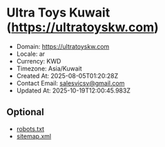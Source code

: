 # Ultra Toys Kuwait (https://ultratoyskw.com)

- Domain: https://ultratoyskw.com
- Locale: ar
- Currency: KWD
- Timezone: Asia/Kuwait
- Created At: 2025-08-05T01:20:28Z
- Contact Email: salesvicsv@gmail.com
- Updated At: 2025-10-19T12:00:45.983Z

## Optional

- [robots.txt](https://ultratoyskw.com/robots.txt)
- [sitemap.xml](https://ultratoyskw.com/sitemap.xml)
